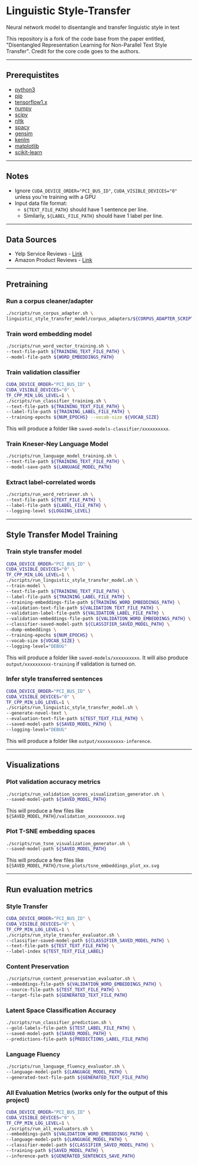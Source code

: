 # Linguistic Style-Transfer

Neural network model to disentangle and transfer linguistic style in text

This repository is a fork of the code base from the paper entitled, "Disentangled Representation Learning for Non-Parallel Text Style Transfer". Credit for the core code goes to the authors.

---

## Prerequistites

* [python3](https://www.python.org/downloads)
* [pip](https://pip.pypa.io/en/stable/installing/)
* [tensorflow1.x](https://pypi.org/project/tensorflow/)
* [numpy](https://pypi.org/project/numpy/)
* [scipy](https://pypi.org/project/scipy/)
* [nltk](https://pypi.org/project/nltk/)
* [spacy](https://pypi.org/project/spacy/)
* [gensim](https://pypi.org/project/gensim/)
* [kenlm](https://github.com/kpu/kenlm)
* [matplotlib](https://pypi.org/project/matplotlib/)
* [scikit-learn](https://pypi.org/project/scikit-learn/)

---

## Notes

* Ignore `CUDA_DEVICE_ORDER="PCI_BUS_ID"`, `CUDA_VISIBLE_DEVICES="0"` unless you're training with a GPU
* Input data file format: 
    * `${TEXT_FILE_PATH}` should have 1 sentence per line. 
    * Similarly, `${LABEL_FILE_PATH}` should have 1 label per line.

---

## Data Sources

* Yelp Service Reviews - [Link](https://github.com/shentianxiao/language-style-transfer)
* Amazon Product Reviews - [Link](https://github.com/fuzhenxin/text_style_transfer)

---

## Pretraining


### Run a corpus cleaner/adapter

```bash
./scripts/run_corpus_adapter.sh \
linguistic_style_transfer_model/corpus_adapters/${CORPUS_ADAPTER_SCRIPT}
```


### Train word embedding model
```bash
./scripts/run_word_vector_training.sh \
--text-file-path ${TRAINING_TEXT_FILE_PATH} \
--model-file-path ${WORD_EMBEDDINGS_PATH}
```


### Train validation classifier

```bash
CUDA_DEVICE_ORDER="PCI_BUS_ID" \
CUDA_VISIBLE_DEVICES="0" \
TF_CPP_MIN_LOG_LEVEL=1 \
./scripts/run_classifier_training.sh \
--text-file-path ${TRAINING_TEXT_FILE_PATH} \
--label-file-path ${TRAINING_LABEL_FILE_PATH} \
--training-epochs ${NUM_EPOCHS} --vocab-size ${VOCAB_SIZE}
```

This will produce a folder like `saved-models-classifier/xxxxxxxxxx`.


### Train Kneser-Ney Language Model
```bash
./scripts/run_language_model_training.sh \
--text-file-path ${TRAINING_TEXT_FILE_PATH} \
--model-save-path ${LANGUAGE_MODEL_PATH}
```


### Extract label-correlated words 
```bash
./scripts/run_word_retriever.sh \
--text-file-path ${TEXT_FILE_PATH} \
--label-file-path ${LABEL_FILE_PATH} \
--logging-level ${LOGGING_LEVEL}
```


---


## Style Transfer Model Training


### Train style transfer model

```bash
CUDA_DEVICE_ORDER="PCI_BUS_ID" \
CUDA_VISIBLE_DEVICES="0" \
TF_CPP_MIN_LOG_LEVEL=1 \
./scripts/run_linguistic_style_transfer_model.sh \
--train-model \
--text-file-path ${TRAINING_TEXT_FILE_PATH} \
--label-file-path ${TRAINING_LABEL_FILE_PATH} \
--training-embeddings-file-path ${TRAINING_WORD_EMBEDDINGS_PATH} \
--validation-text-file-path ${VALIDATION_TEXT_FILE_PATH} \
--validation-label-file-path ${VALIDATION_LABEL_FILE_PATH} \
--validation-embeddings-file-path ${VALIDATION_WORD_EMBEDDINGS_PATH} \
--classifier-saved-model-path ${CLASSIFIER_SAVED_MODEL_PATH} \
--dump-embeddings \
--training-epochs ${NUM_EPOCHS} \
--vocab-size ${VOCAB_SIZE} \
--logging-level="DEBUG"
```

This will produce a folder like `saved-models/xxxxxxxxxx`. 
It will also produce `output/xxxxxxxxxx-training` if validation is turned on.


### Infer style transferred sentences

```bash
CUDA_DEVICE_ORDER="PCI_BUS_ID" \
CUDA_VISIBLE_DEVICES="0" \
TF_CPP_MIN_LOG_LEVEL=1 \
./scripts/run_linguistic_style_transfer_model.sh \
--generate-novel-text \
--evaluation-text-file-path ${TEST_TEXT_FILE_PATH} \
--saved-model-path ${SAVED_MODEL_PATH} \
--logging-level="DEBUG"
```

This will produce a folder like `output/xxxxxxxxxx-inference`.


---


## Visualizations


### Plot validation accuracy metrics

```bash
./scripts/run_validation_scores_visualization_generator.sh \
--saved-model-path ${SAVED_MODEL_PATH}
```

This will produce a few files like `${SAVED_MODEL_PATH}/validation_xxxxxxxxxx.svg`


### Plot T-SNE embedding spaces

```bash
./scripts/run_tsne_visualization_generator.sh \
--saved-model-path ${SAVED_MODEL_PATH}
```

This will produce a few files like `${SAVED_MODEL_PATH}/tsne_plots/tsne_embeddings_plot_xx.svg`


---


## Run evaluation metrics


### Style Transfer

```bash
CUDA_DEVICE_ORDER="PCI_BUS_ID" \
CUDA_VISIBLE_DEVICES="0" \
TF_CPP_MIN_LOG_LEVEL=1 \
./scripts/run_style_transfer_evaluator.sh \
--classifier-saved-model-path ${CLASSIFIER_SAVED_MODEL_PATH} \
--text-file-path ${TEST_TEXT_FILE_PATH} \
--label-index ${TEST_TEXT_FILE_LABEL}
```


### Content Preservation

```bash
./scripts/run_content_preservation_evaluator.sh \
--embeddings-file-path ${VALIDATION_WORD_EMBEDDINGS_PATH} \
--source-file-path ${TEST_TEXT_FILE_PATH} \
--target-file-path ${GENERATED_TEXT_FILE_PATH}
```


### Latent Space Classification Accuracy

```bash
./scripts/run_classifier_prediction.sh \
--gold-labels-file-path ${TEST_LABEL_FILE_PATH} \
--saved-model-path ${SAVED_MODEL_PATH} \
--predictions-file-path ${PREDICTIONS_LABEL_FILE_PATH}
```


### Language Fluency

```bash
./scripts/run_language_fluency_evaluator.sh \
--language-model-path ${LANGUAGE_MODEL_PATH} \
--generated-text-file-path ${GENERATED_TEXT_FILE_PATH}
```


### All Evaluation Metrics (works only for the output of this project)

```bash
CUDA_DEVICE_ORDER="PCI_BUS_ID" \
CUDA_VISIBLE_DEVICES="0" \
TF_CPP_MIN_LOG_LEVEL=1 \
./scripts/run_all_evaluators.sh \
--embeddings-path ${VALIDATION_WORD_EMBEDDINGS_PATH} \
--language-model-path ${LANGUAGE_MODEL_PATH} \
--classifier-model-path ${CLASSIFIER_SAVED_MODEL_PATH} \
--training-path ${SAVED_MODEL_PATH} \
--inference-path ${GENERATED_SENTENCES_SAVE_PATH}
```

